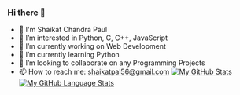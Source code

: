 ### Hi there 👋

- 👋 I'm Shaikat Chandra Paul
- 👀 I’m interested in Python, C, C++, JavaScript
- 🔭 I’m currently working on Web Development
- 🌱 I’m currently learning Python
- 👯 I’m looking to collaborate on any Programming Projects
- 📫 How to reach me: shaikatpal56@gmail.com
[![My GitHub Stats](https://github-readme-stats.vercel.app/api/?username=shaikat17&count_private=true&theme=tokyonight&showicons=true)]()
[![My GitHub Language Stats](https://github-readme-stats.vercel.app/api/top-langs/?username=shaikat17&langs_count=5&theme=tokyonight)]()
